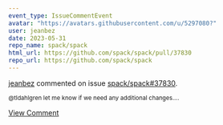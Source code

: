 ```yaml
---
event_type: IssueCommentEvent
avatar: "https://avatars.githubusercontent.com/u/5297080?"
user: jeanbez
date: 2023-05-31
repo_name: spack/spack
html_url: https://github.com/spack/spack/pull/37830
repo_url: https://github.com/spack/spack
---
```


<a href='https://github.com/jeanbez' target='_blank'>jeanbez</a> commented on issue <a href='https://github.com/spack/spack/pull/37830' target='_blank'>spack/spack#37830</a>.

<small>@tldahlgren let me know if we need any additional changes....</small>

<a href='https://github.com/spack/spack/pull/37830' target='_blank'>View Comment</a>